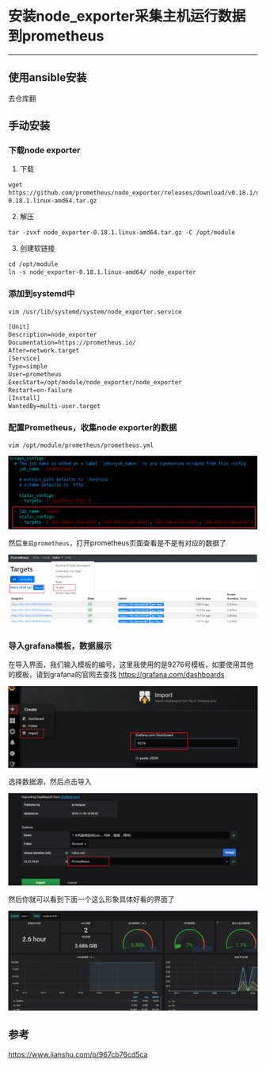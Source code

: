 #   安装node_exporter采集主机运行数据到prometheus

---

##  使用ansible安装
去仓库翻

##  手动安装
### 下载node exporter
1.  下载

```
wget https://github.com/prometheus/node_exporter/releases/download/v0.18.1/node_exporter-0.18.1.linux-amd64.tar.gz
```

2.  解压

```
tar -zvxf node_exporter-0.18.1.linux-amd64.tar.gz -C /opt/module
```

3.  创建软链接

```
cd /opt/module
ln -s node_exporter-0.18.1.linux-amd64/ node_exporter
```

### 添加到systemd中

```
vim /usr/lib/systemd/system/node_exporter.service
```

```
[Unit]
Description=node_exporter
Documentation=https://prometheus.io/
After=network.target
[Service]
Type=simple
User=prometheus
ExecStart=/opt/module/node_exporter/node_exporter
Restart=on-failure
[Install]
WantedBy=multi-user.target
```

### 配置Prometheus，收集node exporter的数据
```
vim /opt/module/prometheus/prometheus.yml
```

![](../images/2021/05/20210506160019.png)

然后`重启prometheus`，打开prometheus页面查看是不是有对应的数据了

![](../images/2021/05/20210506160034.png)

### 导入grafana模板，数据展示
在导入界面，我们输入模板的编号，这里我使用的是9276号模板，如要使用其他的模板，请到grafana的官网去查找 https://grafana.com/dashboards

![](../images/2021/05/20210506160048.png)

选择数据源，然后点击导入

![](../images/2021/05/20210506160059.png)

然后你就可以看到下面一个这么形象具体好看的界面了

![](../images/2021/05/20210506160110.png)

##  参考
https://www.jianshu.com/p/967cb76cd5ca
